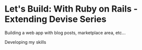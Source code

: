 # Let's Build: With Ruby on Rails - Extending Devise Series

Building a web app with blog posts, marketplace area, etc...

Developing my skills
